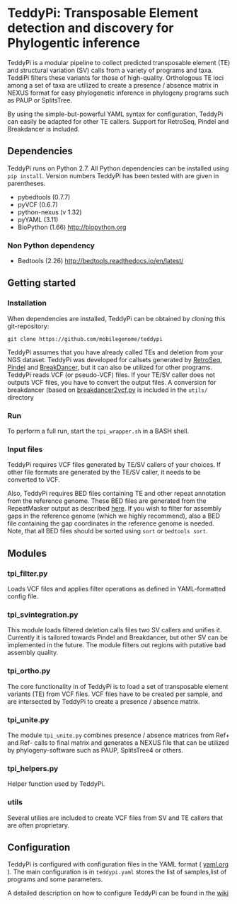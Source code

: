# TeddyPi: Transposable Element detection and discovery for Phylogentic inference

TeddyPi is a modular pipeline to collect predicted transposable element (TE) and structural variation (SV) calls from a variety of programs and taxa.  TeddiPi filters these variants for those of high-quality. Orthologous TE loci among a set of taxa are utilized to create a presence / absence matrix in NEXUS format for easy phylogenetic inference in phylogeny programs such as PAUP or SplitsTree.

By using the simple-but-powerful YAML syntax for configuration, TeddyPi can easily be adapted for other TE callers. Support for RetroSeq, Pindel and Breakdancer is included.


## Dependencies
TeddyPi runs on Python 2.7. All Python dependencies can be installed using `pip install`.
Version numbers TeddyPi has been tested with are given in parentheses.
- pybedtools (0.7.7)
- pyVCF (0.6.7)
- python-nexus (v 1.32)
- pyYAML (3.11)
- BioPython (1.66) http://biopython.org


### Non Python dependency
- Bedtools (2.26) http://bedtools.readthedocs.io/en/latest/


## Getting started

### Installation
When dependencies are installed, TeddyPi can be obtained by cloning this git-repository:
```
git clone https://github.com/mobilegenome/teddypi
```
TeddyPi assumes that you have already called TEs and deletion from your NGS dataset. TeddyPi was developed for callsets generated by [RetroSeq](https://github.com/tk2/RetroSeq), [Pindel](https://github.com/genome/pindel) and [BreakDancer](https://github.com/genome/breakdancer), but it can also be utilized for other programs. TeddyPi reads VCF (or pseudo-VCF) files. If your TE/SV caller does not outputs VCF files, you have to convert the output files. A conversion for breakdancer (based on [breakdancer2vcf.py](https://github.com/ALLBio/allbiotc2/blob/master/breakdancer/breakdancer2vcf.py) is included in the `utils/` directory

### Run
To perform a full run, start the `tpi_wrapper.sh` in a BASH shell.

### Input files

TeddyPi requires VCF files generated by TE/SV callers of your choices. If other file formats are generated by the TE/SV caller, it needs to be converted to VCF.

Also, TeddyPi requires BED files containing TE and other repeat annotation from the reference genome. These BED files are generated from the RepeatMasker output as described [here](http://genomewiki.ucsc.edu/index.php/RepeatMasker#Convert_RM_.out_to_bigBed).
If you wish to filter for assembly gaps in the reference genome (which we highly recommend), also a BED file containing the gap coordinates in the reference genome is needed.
Note, that all BED files should be sorted using `sort` or `bedtools sort`. 
##  Modules

### tpi_filter.py
Loads VCF files and applies filter operations as defined in YAML-formatted config file.

### tpi_svintegration.py
This module loads filtered deletion calls files two SV callers and unifies it. Currently it is tailored towards Pindel and Breakdancer, but other SV can be implemented in the future. The module filters out regions with putative bad assembly quality.

### tpi_ortho.py
The core functionality in of TeddyPi is to load a set of transposable element variants (TE) from VCF files.
VCF files have to be created per sample, and are intersected by TeddyPi to create a presence / absence matrix.

### tpi_unite.py
The module `tpi_unite.py` combines presence / absence matrices from Ref+ and Ref- calls to final matrix and generates a NEXUS file that can be utilized by phylogeny-software such as PAUP, SplitsTree4 or others.

### tpi_helpers.py
Helper function used by TeddyPi.

### utils
Several utilies are included to create VCF files from SV and TE callers that are often proprietary.

## Configuration

TeddyPi is configured with configuration files in the YAML format ( [yaml.org]() ). The main configuration is in `teddypi.yaml` stores the list of samples,list of programs and some parameters.

A detailed description on how to configure TeddyPi can be found in the [wiki](https://github.com/mobilegenome/teddypi/wiki/Configuration)

```

